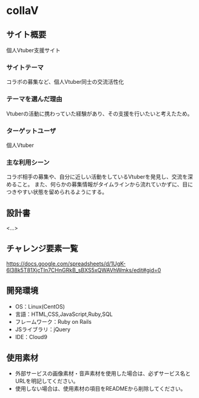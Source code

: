 # collaV

## サイト概要
個人Vtuber支援サイト

### サイトテーマ
コラボの募集など、個人Vtuber同士の交流活性化

### テーマを選んだ理由
Vtuberの活動に携わっていた経験があり、その支援を行いたいと考えたため。

### ターゲットユーザ
個人Vtuber

### 主な利用シーン
コラボ相手の募集や、自分に近しい活動をしているVtuberを発見し、交流を深めること。
また、何らかの募集情報がタイムラインから流れていかずに、目につきやすい状態を留められるようにする。

## 設計書
<...>

## チャレンジ要素一覧
<https://docs.google.com/spreadsheets/d/1UgK-6l38k5T81XjcTIn7CHnGRkB_sBXS5xQWAVhWmks/edit#gid=0>

## 開発環境
- OS：Linux(CentOS)
- 言語：HTML,CSS,JavaScript,Ruby,SQL
- フレームワーク：Ruby on Rails
- JSライブラリ：jQuery
- IDE：Cloud9

## 使用素材
- 外部サービスの画像素材・音声素材を使用した場合は、必ずサービス名とURLを明記してください。
- 使用しない場合は、使用素材の項目をREADMEから削除してください。